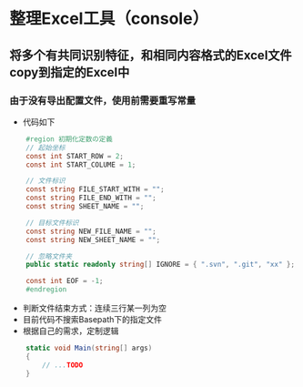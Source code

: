 # 整理Excel工具（console）

## 将多个有共同识别特征，和相同内容格式的Excel文件copy到指定的Excel中

### 由于没有导出配置文件，使用前需要重写常量

* 代码如下

```c#
    #region 初期化定数の定義
    // 起始坐标
    const int START_ROW = 2;
    const int START_COLUME = 1;

    // 文件标识
    const string FILE_START_WITH = "";
    const string FILE_END_WITH = "";
    const string SHEET_NAME = "";

    // 目标文件标识
    const string NEW_FILE_NAME = "";
    const string NEW_SHEET_NAME = "";

    // 忽略文件夹
    public static readonly string[] IGNORE = { ".svn", ".git", "xx" };

    const int EOF = -1;
    #endregion
```

* 判断文件结束方式：连续三行某一列为空
* 目前代码不搜索Basepath下的指定文件
* 根据自己的需求，定制逻辑

```c#
    static void Main(string[] args)
    {
        // ...TODO
    }
```
